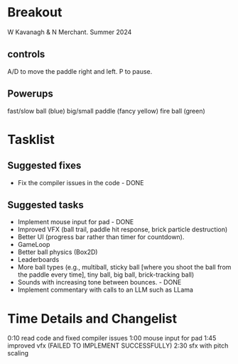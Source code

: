 # Breakout

W Kavanagh & N Merchant. Summer 2024 

## controls

A/D to move the paddle right and left.
P to pause.

## Powerups

fast/slow ball (blue)
big/small paddle (fancy yellow)
fire ball (green)

# Tasklist

## Suggested fixes

* Fix the compiler issues in the code - DONE 

## Suggested tasks

* Implement mouse input for pad - DONE 
* Improved VFX (ball trail, paddle hit response, brick particle destruction)
* Better UI (progress bar rather than timer for countdown).
* GameLoop
* Better ball physics (Box2D)
* Leaderboards
* More ball types (e.g., multiball, sticky ball [where you shoot the ball from the paddle every time], tiny ball, big ball, brick-tracking ball)
* Sounds with increasing tone between bounces. - DONE
* Implement commentary with calls to an LLM such as LLama

# Time Details and Changelist
0:10 read code and fixed compiler issues
1:00 mouse input for pad
1:45 improved vfx (FAILED TO IMPLEMENT SUCCESSFULLY)
2:30 sfx with pitch scaling
